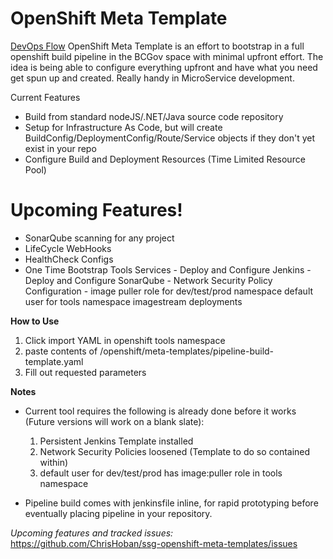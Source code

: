 # OpenShift Meta Template

[DevOps Flow](OpenShift-DevOps-Flow.png)
OpenShift Meta Template is an effort to bootstrap in a full openshift build pipeline in the BCGov space with minimal upfront effort. The idea is being able to configure everything upfront and have what you need get spun up and created. Really handy in MicroService development.

Current Features
  - Build from standard nodeJS/.NET/Java source code repository
  - Setup for Infrastructure As Code, but will create BuildConfig/DeploymentConfig/Route/Service objects if they don't yet exist in your repo
  - Configure Build and Deployment Resources (Time Limited Resource Pool)

# Upcoming Features!

  - SonarQube scanning for any project
  - LifeCycle WebHooks
  - HealthCheck Configs
  - One Time Bootstrap Tools Services
        - Deploy and Configure Jenkins
        - Deploy and Configure SonarQube
        - Network Security Policy Configuration
        - image puller role for dev/test/prod namespace default user for tools namespace imagestream deployments

**How to Use**
1. Click import YAML in openshift tools namespace
2. paste contents of /openshift/meta-templates/pipeline-build-template.yaml
3. Fill out requested parameters 



**Notes**

- Current tool requires the following is already done before it works (Future versions will work on a blank slate): 
   1. Persistent Jenkins Template installed
   2. Network Security Policies loosened (Template to do so contained within)
   3. default user for dev/test/prod has image:puller role in tools namespace
 
- Pipeline build comes with jenkinsfile inline, for rapid prototyping before eventually placing pipeline in your repository.

_Upcoming features and tracked issues:_ https://github.com/ChrisHoban/ssg-openshift-meta-templates/issues  
